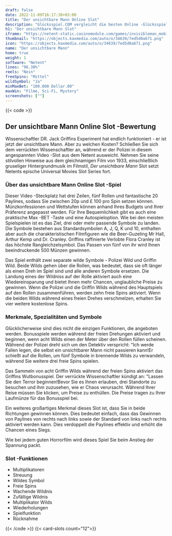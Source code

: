 ```yaml
---
draft: false
date: 2022-11-09T16:17:38+03:00
title: "Der unsichtbare Mann Online Slot"
description: "Glücksspiel.COM vergleicht die besten Online -Glücksspiel -Sites und -spiele der Kanada.  Unabhängige Produktbewertungen und exklusive Anmeldeangebote. Jetzt spielen!"
h1: "Der unsichtbare Mann Slot"
iframe: "https://netent-static.casinomodule.com/games/invisibleman_mobile_html/game/invisibleman_mobile_html.xhtml?staticServer=https%3A%2F%2Fnetent-static.casinomodule.com%2F&gameName=the-invisible-man.desktop&targetElement=game&flashParams.bgcolor=000000&mobileParams.lobbyURL=https%253A%252F%252Fwww.netent.com%252Fen%252Fsection%252Fentertain%252F&gameId=invisibleman_not_mobile&server=https%3A%2F%2Fnetent-game.casinomodule.com%2F&lang=en&sessId=DEMO-1532378321979&operatorId=default"
thumbnail: "https://objects.kaxmedia.com/auto/o/34639/7ed5d0a671.png"
icon: "https://objects.kaxmedia.com/auto/o/34639/7ed5d0a671.png"
name: "Der unsichtbare Mann"
home: true
weight: 1
software: "Netent"
lines: "96.30%"
reels: "Nein"
freeSpins: "Mittel"
wildSymbol: "Ja"
minMaxBet: "100.000 Dollar.00"
maxWin: "Filme, Sci-Fi, Mystery"
screenshots: [""]
---
```


{{< code >}}<h2>Der unsichtbare Mann Online Slot -Bewertung</h2><p>Wissenschaftler DR. Jack Griffins Experiment hat endlich funktioniert - er ist jetzt der unsichtbare Mann. Aber zu welchen Kosten? Schließen Sie sich dem verrückten Wissenschaftler an, während er der Polizei in diesem angespannten Video -Slot aus dem Netent ausweicht. Nehmen Sie seine stilvollen Hinweise aus dem gleichnamigen Film von 1933, einschließlich gruseliger Hintergrundmusik im Filmstil, <em>Der unsichtbare Mann</em> Slot setzt Netents epische Universal Movies Slot Series fort.</p><h3>Über das unsichtbare Mann Online Slot -Spiel</h3><p>Dieser Video -Steckplatz hat drei Zeilen, fünf Rollen und fantastische 20 Paylines, sodass Sie zwischen 20p und £ 100 pro Spin setzen können. Münzkonfessionen und Wettstufen können anhand Ihres Budgets und Ihrer Präferenz angepasst werden. Für Ihre Bequemlichkeit gibt es auch eine praktische Max -BET -Taste und eine Autospieloption. Wie bei den meisten Spielspielen ist es das Ziel, drei oder mehr passende Symbole zu landen. Die Symbole bestehen aus Standardsymbolen A, J, Q, K und 10, enthalten aber auch die charakteristischen Filmfiguren wie die Beer-Guzeling Mr Hall, Arthur Kemp und Dr. Cranley. Griffins raffinierte Verlobte Flora Cranley ist das höchste Rangleichzelsymbol. Das Passen von fünf von ihr wird Ihnen beeindruckende 500 Münzen gewinnen.</p><p>Das Spiel enthält zwei separate wilde Symbole - Polizei Wild und Griffin Wild. Beide Wilds gehen über die Rollen, was bedeutet, dass sie oft länger als einen Dreh im Spiel sind und alle anderen Symbole ersetzen. Die Landung eines der Wildniss auf der Rolle aktiviert auch eine Wiedereinsparung und bietet Ihnen mehr Chancen, unglaubliche Preise zu gewinnen. Wenn die Polizei und die Griffin Wilds während des Hauptspiels auf den Rollen zusammenführen, werden zehn freie Spins aktiviert. Wenn die beiden Wilds während eines freien Drehes verschmelzen, erhalten Sie vier weitere kostenlose Spins.</p><h3>Merkmale, Spezialitäten und Symbole</h3><p>Glücklicherweise sind dies nicht die einzigen Funktionen, die angeboten werden. Bonusspiele werden während der freien Drehungen aktiviert und beginnen, wenn acht Wilds einen der Meter über den Rollen füllen scheinen. Während der Polizei dreht sich um den Detektiv verspricht: "Ich werde Fallen legen, die selbst ein unsichtbarer Mann nicht passieren kann!Er schießt auf die Rollen, um fünf Symbole in brennende Wilds zu verwandeln, während Sie weitere drei freie Spins spielen.</p><p>Das Sammeln von acht Griffin Wilds während der freien Spins aktiviert das Griffins Wutbonusspiel. Der verrückte Wissenschaftler kündigt an: "Lassen Sie den Terror beginnen!Bevor Sie es Ihnen erlauben, drei Standorte zu besuchen und ihm zuzusehen, wie er Chaos verursacht. Während Ihrer Reise müssen Sie klicken, um Preise zu enthüllen. Die Preise tragen zu Ihrer Laufmünze für das Bonusspiel bei.</p><p>Ein weiteres großartiges Merkmal dieses Slot ist, dass Sie in beide Richtungen gewinnen können. Dies bedeutet einfach, dass das Gewinnen von Paylines von rechts nach links sowie der Standard von links nach rechts aktiviert werden kann. Dies verdoppelt die Paylines effektiv und erhöht die Chancen eines Siegs.</p><p>Wie bei jedem guten Horrorfilm wird dieses Spiel Sie beim Anstieg der Spannung packt.</p><h3>
Slot -Funktionen</h3><ul>
<li></span>
Multiplikatoren</li>
<li></span>
Streuung</li>
<li></span>
Wildes Symbol</li>
<li></span>
Freie Spins</li>
<li></span>
Wachende Wildnis</li>
<li></span>
Zufällige Wildnis</li>
<li></span>
Multiplikator Wilds</li>
<li></span>
Wiederholungen</li>
<li></span>
Spielfunktion</li>
<li></span>
Rücknahme</li></ul>{{< /code >}}
{{< card-slots count="12">}}